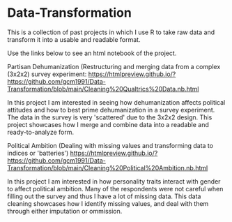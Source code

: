 # Data-Transformation
This is a collection of past projects in which I use R to take raw data and transform it into a usable and readable format.

Use the links below to see an html notebook of the project.

Partisan Dehumanization (Restructuring and merging data from a complex (3x2x2) survey experiment:
https://htmlpreview.github.io/?https://github.com/gcm1991/Data-Transformation/blob/main/Cleaning%20Qualtrics%20Data.nb.html

In this project I am interested in seeing how dehumanization affects political attitudes and how to best prime dehumanization in a survey experiment. The data in the survey is very 'scattered' due to the 3x2x2 design. This project showcases how I merge and combine data into a readable and ready-to-analyze form.

Political Ambition (Dealing with missing values and transforming data to indices or 'batteries')
https://htmlpreview.github.io/?https://github.com/gcm1991/Data-Transformation/blob/main/Cleaning%20Political%20Ambition.nb.html

In this project I am interested in how personality traits interact with gender to affect political ambition. Many of the respondents were not careful when filling out the survey and thus I have a lot of missing data. This data cleaning showcases how I identify missing values, and deal with them through either imputation or ommission. 
